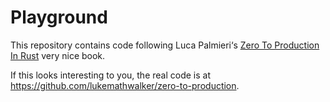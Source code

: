 # Playground

This repository contains code following Luca Palmieri‘s [Zero To Production In Rust](https://zero2prod.com/) very nice book.

If this looks interesting to you, the real code is at https://github.com/lukemathwalker/zero-to-production.
